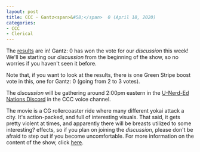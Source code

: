 ```yaml
---
layout: post
title: CCC · Gantz<span>&#58;</span>  0 (April 18, 2020)
categories:
- CCC
- Clerical
---
```


The [results](https://docs.google.com/forms/d/e/1FAIpQLScFo3KDiVPQdfv0xGiKjtFyh8gx4ebjrFi-wCnZyjEDvH-nLw/viewanalytics) are in!  Gantz:  0 has won the vote for our *discussion* this week!  We'll be starting our *discussion* from the beginning of the show, so no worries if you haven't seen it before.

Note that, if you want to look at the results, there is one Green Stripe boost vote in this, one for Gantz:  0 (going from 2 to 3 votes).

The *discussion* will be gathering around 2:00pm eastern in the [U-Nerd-Ed Nations Discord](https://discord.gg/JqfTQ7w) in the CCC voice channel.

The movie is a CG rollercoaster ride where many different yokai attack a city. It's action-packed, and full of interesting visuals.  That said, it gets pretty violent at times, and apparently there will be breasts utilized to some interesting? effects, so if you plan on joining the *discussion*, please don't be afraid to step out if you become uncomfortable.  For more information on the content of the show, click [here](https://www.imdb.com/title/tt5923962/parentalguide?ref_=tt_stry_pg).

